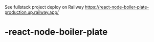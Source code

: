 See fullstack project deploy on Railway https://react-node-boiler-plate-production.up.railway.app/
# -react-node-boiler-plate
